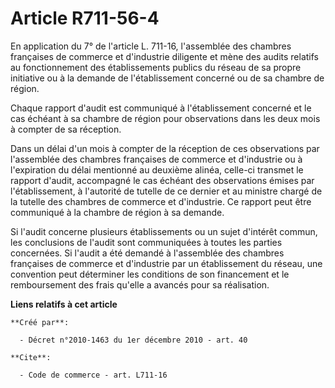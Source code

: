# Article R711-56-4

En application du 7° de l'article L. 711-16, l'assemblée des chambres françaises de commerce et d'industrie diligente et mène
des audits relatifs au fonctionnement des établissements publics du réseau de sa propre initiative ou à la demande de
l'établissement concerné ou de sa chambre de région. 

Chaque rapport d'audit est communiqué à l'établissement concerné et le cas échéant à sa chambre de région pour observations
dans les deux mois à compter de sa réception. 

Dans un délai d'un mois à compter de la réception de ces observations par l'assemblée des chambres françaises de commerce et
d'industrie ou à l'expiration du délai mentionné au deuxième alinéa, celle-ci transmet le rapport d'audit, accompagné le cas
échéant des observations émises par l'établissement, à l'autorité de tutelle de ce dernier et au ministre chargé de la
tutelle des chambres de commerce et d'industrie. Ce rapport peut être communiqué à la chambre de région à sa demande. 

Si l'audit concerne plusieurs établissements ou un sujet d'intérêt commun, les conclusions de l'audit sont communiquées à
toutes les parties concernées. Si l'audit a été demandé à l'assemblée des chambres françaises de commerce et d'industrie par
un établissement du réseau, une convention peut déterminer les conditions de son financement et le remboursement des frais
qu'elle a avancés pour sa réalisation.

**Liens relatifs à cet article**

	**Créé par**:

	  - Décret n°2010-1463 du 1er décembre 2010 - art. 40

	**Cite**:

	  - Code de commerce - art. L711-16
